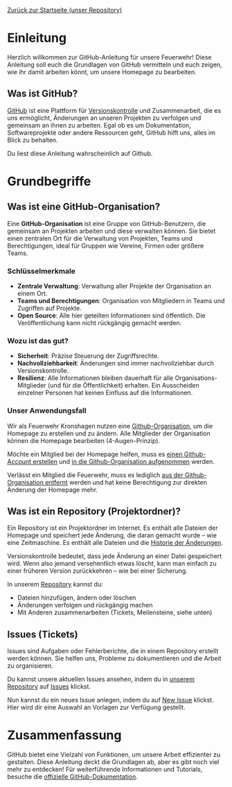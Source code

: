 [Zurück zur Startseite (unser Repository)](https://github.com/Feuerwehr-Kronshagen/homepage)

# Einleitung

Herzlich willkommen zur GitHub-Anleitung für unsere Feuerwehr! Diese Anleitung soll euch die Grundlagen von GitHub
vermitteln und euch zeigen, wie ihr damit arbeiten könnt, um unsere Homepage zu bearbeiten.

## Was ist GitHub?

[GitHub](https://github.com) ist eine Plattform für [Versionskontrolle](./Versionskontrolle) und Zusammenarbeit, die es
uns ermöglicht, Änderungen an unseren Projekten zu verfolgen und gemeinsam an ihnen zu arbeiten.
Egal ob es um Dokumentation, Softwareprojekte oder andere Ressourcen geht, GitHub hilft uns, alles im Blick zu behalten.

Du liest diese Anleitung wahrscheinlich auf Github.

# Grundbegriffe

## Was ist eine GitHub-Organisation?

Eine **GitHub-Organisation** ist eine Gruppe von GitHub-Benutzern, die gemeinsam an Projekten arbeiten und diese
verwalten können. Sie bietet einen zentralen Ort für die Verwaltung von Projekten, Teams
und Berechtigungen, ideal für Gruppen wie Vereine, Firmen oder größere Teams.

### Schlüsselmerkmale

- **Zentrale Verwaltung**: Verwaltung aller Projekte der Organisation an einem Ort.
- **Teams und Berechtigungen**: Organisation von Mitgliedern in Teams und Zugriffen auf Projekte.
- **Open Source**: Alle hier geteilten Informationen sind öffentlich. Die Veröffentlichung kann nicht rückgängig
  gemacht werden.

### Wozu ist das gut?

- **Sicherheit**: Präzise Steuerung der Zugriffsrechte.
- **Nachvollziehbarkeit**: Änderungen sind immer nachvollziehbar durch Versionskontrolle.
- **Resilienz**: Alle Informationen bleiben dauerhaft für alle Organisations-Mitglieder (und für die Öffentlichkeit)
  erhalten. Ein Ausscheiden einzelner Personen hat keinen Einfluss auf die Informationen.

### Unser Anwendungsfall

Wir als Feuerwehr Kronshagen nutzen eine [Github-Organisation](https://github.com/Feuerwehr-Kronshagen), um die Homepage
zu erstellen und zu ändern. Alle Mitglieder der Organisation können die Homepage bearbeiten (4-Augen-Prinzip).

Möchte ein Mitglied bei der Homepage helfen, muss es
[einen Github-Account erstellen](https://docs.github.com/de/get-started/start-your-journey/creating-an-account-on-github)
und
[in die Github-Organisation aufgenommen](https://docs.github.com/de/organizations/managing-membership-in-your-organization/inviting-users-to-join-your-organization)
werden.

Verlässt ein Mitglied die Feuerwehr, muss es lediglich
[aus der Github-Organisation entfernt](https://docs.github.com/de/organizations/managing-membership-in-your-organization/removing-a-member-from-your-organization)
werden und hat keine Berechtigung zur direkten Änderung der Homepage mehr.

## Was ist ein Repository (Projektordner)?

Ein Repository ist ein Projektordner im Internet. Es enthält alle Dateien der Homepage und speichert jede Änderung, die
daran gemacht wurde – wie eine Zeitmaschine. Es enthält alle Dateien und die
[Historie der Änderungen](Versionskontrolle.md).

Versionskontrolle bedeutet, dass jede Änderung an einer Datei gespeichert wird. Wenn also jemand versehentlich etwas
löscht, kann man einfach zu einer früheren Version zurückkehren – wie bei einer Sicherung.

In unserem [Repository](https://github.com/Feuerwehr-Kronshagen/homepage) kannst du:

- Dateien hinzufügen, ändern oder löschen
- Änderungen verfolgen und rückgängig machen
- Mit Anderen zusammenarbeiten (Tickets, Meilensteine, siehe unten)

## Issues (Tickets)

Issues sind Aufgaben oder Fehlerberichte, die in einem Repository erstellt werden können. Sie helfen uns, Probleme zu
dokumentieren und die Arbeit zu organisieren.

Du kannst unsere aktuellen Issues ansehen, indem du in
[unserem Repository](https://github.com/Feuerwehr-Kronshagen/homepage) auf
[Issues](https://github.com/Feuerwehr-Kronshagen/homepage/issues) klickst.

Nun kannst du ein neues Issue anlegen, indem du auf
[New Issue](https://github.com/Feuerwehr-Kronshagen/homepage/issues/new/choose) klickst. Hier wird dir eine Auswahl
an Vorlagen zur Verfügung gestellt.

# Zusammenfassung

GitHub bietet eine Vielzahl von Funktionen, um unsere Arbeit effizienter zu gestalten. Diese Anleitung deckt die
Grundlagen ab, aber es gibt noch viel mehr zu entdecken! Für weiterführende Informationen und Tutorials, besuche die
[offizielle GitHub-Dokumentation](https://docs.github.com/de).
